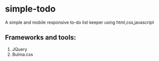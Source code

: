 # simple-todo
A simple and mobile responsive to-do list keeper using html,css,javascript
## Frameworks and tools:
1. JQuery
2. Bulma.css
